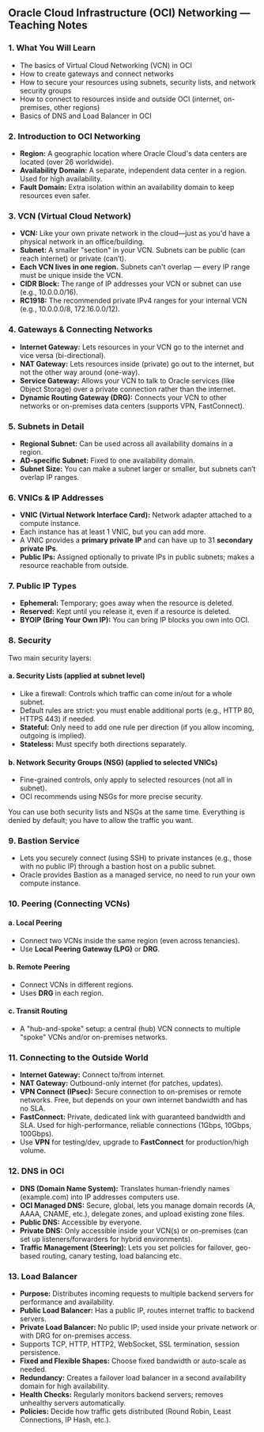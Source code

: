 ## Oracle Cloud Infrastructure (OCI) Networking — Teaching Notes 

### 1. What You Will Learn

- The basics of Virtual Cloud Networking (VCN) in OCI
- How to create gateways and connect networks
- How to secure your resources using subnets, security lists, and network security groups
- How to connect to resources inside and outside OCI (internet, on-premises, other regions)
- Basics of DNS and Load Balancer in OCI

### 2. Introduction to OCI Networking

- **Region:** A geographic location where Oracle Cloud's data centers are located (over 26 worldwide).
- **Availability Domain:** A separate, independent data center in a region. Used for high availability.
- **Fault Domain:** Extra isolation within an availability domain to keep resources even safer.

### 3. VCN (Virtual Cloud Network)

- **VCN:** Like your own private network in the cloud—just as you'd have a physical network in an office/building.
- **Subnet:** A smaller "section" in your VCN. Subnets can be public (can reach internet) or private (can’t).
- **Each VCN lives in one region.** Subnets can't overlap — every IP range must be unique inside the VCN.
- **CIDR Block:** The range of IP addresses your VCN or subnet can use (e.g., 10.0.0.0/16).
- **RC1918:** The recommended private IPv4 ranges for your internal VCN (e.g., 10.0.0.0/8, 172.16.0.0/12).

### 4. Gateways & Connecting Networks

- **Internet Gateway:** Lets resources in your VCN go to the internet and vice versa (bi-directional).
- **NAT Gateway:** Lets resources inside (private) go out to the internet, but not the other way around (one-way).
- **Service Gateway:** Allows your VCN to talk to Oracle services (like Object Storage) over a private connection rather than the internet.
- **Dynamic Routing Gateway (DRG):** Connects your VCN to other networks or on-premises data centers (supports VPN, FastConnect).

### 5. Subnets in Detail

- **Regional Subnet:** Can be used across all availability domains in a region.
- **AD-specific Subnet:** Fixed to one availability domain.
- **Subnet Size:** You can make a subnet larger or smaller, but subnets can’t overlap IP ranges.

### 6. VNICs & IP Addresses

- **VNIC (Virtual Network Interface Card):** Network adapter attached to a compute instance.
- Each instance has at least 1 VNIC, but you can add more.
- A VNIC provides a **primary private IP** and can have up to 31 **secondary private IPs**.
- **Public IPs:** Assigned optionally to private IPs in public subnets; makes a resource reachable from outside.

### 7. Public IP Types

- **Ephemeral:** Temporary; goes away when the resource is deleted.
- **Reserved:** Kept until you release it, even if a resource is deleted.
- **BYOIP (Bring Your Own IP):** You can bring IP blocks you own into OCI.

### 8. Security

Two main security layers:

#### a. Security Lists (applied at subnet level)
- Like a firewall: Controls which traffic can come in/out for a whole subnet.
- Default rules are strict: you must enable additional ports (e.g., HTTP 80, HTTPS 443) if needed.
- **Stateful:** Only need to add one rule per direction (if you allow incoming, outgoing is implied).
- **Stateless:** Must specify both directions separately.

#### b. Network Security Groups (NSG) (applied to selected VNICs)
- Fine-grained controls, only apply to selected resources (not all in subnet).
- OCI recommends using NSGs for more precise security.

You can use both security lists and NSGs at the same time. Everything is denied by default; you have to allow the traffic you want.

### 9. Bastion Service

- Lets you securely connect (using SSH) to private instances (e.g., those with no public IP) through a bastion host on a public subnet.
- Oracle provides Bastion as a managed service, no need to run your own compute instance.

### 10. Peering (Connecting VCNs)

#### a. Local Peering
- Connect two VCNs inside the same region (even across tenancies).
- Use **Local Peering Gateway (LPG)** or **DRG**.

#### b. Remote Peering
- Connect VCNs in different regions.
- Uses **DRG** in each region.

#### c. Transit Routing
- A "hub-and-spoke" setup: a central (hub) VCN connects to multiple "spoke" VCNs and/or on-premises networks.

### 11. Connecting to the Outside World

- **Internet Gateway:** Connect to/from internet.
- **NAT Gateway:** Outbound-only internet (for patches, updates).
- **VPN Connect (IPsec):** Secure connection to on-premises or remote networks. Free, but depends on your own internet bandwidth and has no SLA.
- **FastConnect:** Private, dedicated link with guaranteed bandwidth and SLA. Used for high-performance, reliable connections (1Gbps, 10Gbps, 100Gbps).
- Use **VPN** for testing/dev, upgrade to **FastConnect** for production/high volume.

### 12. DNS in OCI

- **DNS (Domain Name System):** Translates human-friendly names (example.com) into IP addresses computers use.
- **OCI Managed DNS:** Secure, global, lets you manage domain records (A, AAAA, CNAME, etc.), delegate zones, and upload existing zone files.
- **Public DNS:** Accessible by everyone.
- **Private DNS:** Only accessible inside your VCN(s) or on-premises (can set up listeners/forwarders for hybrid environments).
- **Traffic Management (Steering):** Lets you set policies for failover, geo-based routing, canary testing, load balancing etc.

### 13. Load Balancer

- **Purpose:** Distributes incoming requests to multiple backend servers for performance and availability.
- **Public Load Balancer:** Has a public IP, routes internet traffic to backend servers.
- **Private Load Balancer:** No public IP; used inside your private network or with DRG for on-premises access.
- Supports TCP, HTTP, HTTP2, WebSocket, SSL termination, session persistence.
- **Fixed and Flexible Shapes:** Choose fixed bandwidth or auto-scale as needed.
- **Redundancy:** Creates a failover load balancer in a second availability domain for high availability.
- **Health Checks:** Regularly monitors backend servers; removes unhealthy servers automatically.
- **Policies:** Decide how traffic gets distributed (Round Robin, Least Connections, IP Hash, etc.).
